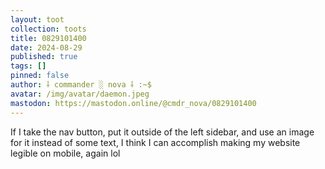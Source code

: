 ```yaml
---
layout: toot
collection: toots
title: 0829101400
date: 2024-08-29
published: true
tags: []
pinned: false
author: ⸸ commander ░ nova ⸸ :~$
avatar: /img/avatar/daemon.jpeg
mastodon: https://mastodon.online/@cmdr_nova/0829101400
---
```


If I take the nav button, put it outside of the left sidebar, and use an image for it instead of some text, I think I can accomplish making my website legible on mobile, again lol
